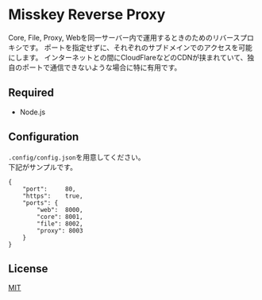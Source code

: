 Misskey Reverse Proxy
=====================

Core, File, Proxy, Webを同一サーバー内で運用するときのためのリバースプロキシです。
ポートを指定せずに、それぞれのサブドメインでのアクセスを可能にします。
インターネットとの間にCloudFlareなどのCDNが挟まれていて、独自のポートで通信できないような場合に特に有用です。

Required
--------
* Node.js

Configuration
--------
`.config/config.json`を用意してください。  
下記がサンプルです。  
```
{
    "port":     80,
    "https":    true,
    "ports": {
        "web":  8000,
        "core": 8001,
        "file": 8002,
        "proxy": 8003
    }
}
```

License
-------
[MIT](LICENSE)